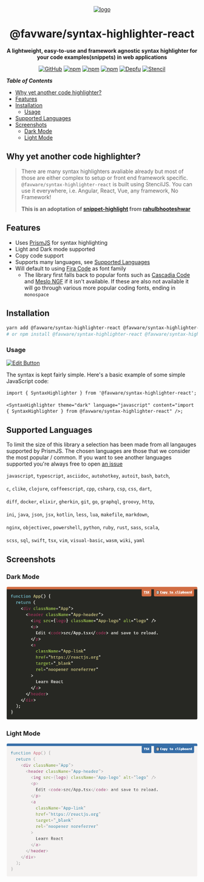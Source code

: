 <div align="center">

<a href="https://favware.tech/syntaxhighlighter"><img style="height: 200px" src="https://cdn.favware.tech/img/syntax-highlighter.png" height="200" alt="logo"/></a>

# @favware/syntax-highlighter-react

**A lightweight, easy-to-use and framework agnostic syntax highlighter for your code examples(snippets) in web applications**

[![GitHub](https://img.shields.io/github/license/favware/syntax-highlighter)](https://github.com/favware/syntax-highlighter/blob/main/LICENSE.md)
[![npm](https://img.shields.io/npm/v/@favware/syntax-highlighter-react?color=crimson&label=@favware/syntax-highlighter-react&logo=npm)](https://www.npmjs.com/package/@favware/syntax-highlighter-react)
[![npm](https://img.shields.io/npm/dt/@favware/syntax-highlighter-react.svg?maxAge=3600&logo=npm)](https://www.npmjs.com/package/@favware/syntax-highlighter-react)
[![npm](https://img.shields.io/bundlephobia/min/@favware/syntax-highlighter-react?label=minified&logo=webpack&maxAge=3600)](https://bundlephobia.com/result?p=@favware/syntax-highlighter-react)
[![Depfu](https://badges.depfu.com/badges/efe23d577642dc26c6636c1630e5cccf/count.svg)](https://depfu.com/github/favware/syntax-highlighter?project_id=21396)
[![Stencil](https://img.shields.io/badge/-Built%20With%20Stencil-16161d.svg?logo=data%3Aimage%2Fsvg%2Bxml%3Bbase64%2CPD94bWwgdmVyc2lvbj0iMS4wIiBlbmNvZGluZz0idXRmLTgiPz4KPCEtLSBHZW5lcmF0b3I6IEFkb2JlIElsbHVzdHJhdG9yIDE5LjIuMSwgU1ZHIEV4cG9ydCBQbHVnLUluIC4gU1ZHIFZlcnNpb246IDYuMDAgQnVpbGQgMCkgIC0tPgo8c3ZnIHZlcnNpb249IjEuMSIgaWQ9IkxheWVyXzEiIHhtbG5zPSJodHRwOi8vd3d3LnczLm9yZy8yMDAwL3N2ZyIgeG1sbnM6eGxpbms9Imh0dHA6Ly93d3cudzMub3JnLzE5OTkveGxpbmsiIHg9IjBweCIgeT0iMHB4IgoJIHZpZXdCb3g9IjAgMCA1MTIgNTEyIiBzdHlsZT0iZW5hYmxlLWJhY2tncm91bmQ6bmV3IDAgMCA1MTIgNTEyOyIgeG1sOnNwYWNlPSJwcmVzZXJ2ZSI%2BCjxzdHlsZSB0eXBlPSJ0ZXh0L2NzcyI%2BCgkuc3Qwe2ZpbGw6I0ZGRkZGRjt9Cjwvc3R5bGU%2BCjxwYXRoIGNsYXNzPSJzdDAiIGQ9Ik00MjQuNywzNzMuOWMwLDM3LjYtNTUuMSw2OC42LTkyLjcsNjguNkgxODAuNGMtMzcuOSwwLTkyLjctMzAuNy05Mi43LTY4LjZ2LTMuNmgzMzYuOVYzNzMuOXoiLz4KPHBhdGggY2xhc3M9InN0MCIgZD0iTTQyNC43LDI5Mi4xSDE4MC40Yy0zNy42LDAtOTIuNy0zMS05Mi43LTY4LjZ2LTMuNkgzMzJjMzcuNiwwLDkyLjcsMzEsOTIuNyw2OC42VjI5Mi4xeiIvPgo8cGF0aCBjbGFzcz0ic3QwIiBkPSJNNDI0LjcsMTQxLjdIODcuN3YtMy42YzAtMzcuNiw1NC44LTY4LjYsOTIuNy02OC42SDMzMmMzNy45LDAsOTIuNywzMC43LDkyLjcsNjguNlYxNDEuN3oiLz4KPC9zdmc%2BCg%3D%3D&colorA=16161d)](https://stenciljs.com)

</div>

**_Table of Contents_**

- [Why yet another code highlighter?](#why-yet-another-code-highlighter)
- [Features](#features)
- [Installation](#installation)
  - [Usage](#usage)
- [Supported Languages](#supported-languages)
- [Screenshots](#screenshots)
  - [Dark Mode](#dark-mode)
  - [Light Mode](#light-mode)

## Why yet another code highlighter?

> There are many syntax highlighters avaliable already but most of those are either complex to setup or front end framework specific. `@favware/syntax-highlighter-react` is built using StencilJS. You can use it everywhere, i.e. Angular, React, Vue, any framework, No Framework!
>
> **This is an adoptation of [snippet-highlight] from [rahulbhooteshwar]**

## Features

- Uses [PrismJS] for syntax highlighting
- Light and Dark mode supported
- Copy code support
- Supports many languages, see [Supported Languages](#supported-languages)
- Will default to using [Fira Code][] as font family
  - The library first falls back to popular fonts such as [Cascadia Code][] and [Meslo NGF][] if it isn't available. If these are also not available it will go through various more popular coding fonts, ending in `monospace`

## Installation

```bash
yarn add @favware/syntax-highlighter-react @favware/syntax-highlighter-react
# or npm install @favware/syntax-highlighter-react @favware/syntax-highlighter-react
```

### Usage

[![Edit Button](https://codesandbox.io/static/img/play-codesandbox.svg)](https://codesandbox.io/s/syntax-highlighter-react-bb90c)

The syntax is kept fairly simple. Here's a basic example of some simple JavaScript code:

```tsx
import { SyntaxHighlighter } from '@favware/syntax-highlighter-react';

<SyntaxHighlighter theme="dark" language="javascript" content="import { SyntaxHighlighter } from @favware/syntax-highlighter-react" />;
```

## Supported Languages

To limit the size of this library a selection has been made from all langauges supported by PrismJS. The chosen languages are those that we consider the most popular / common. If you want to see another languages supported you're always free to open [an issue]

`javascript`, `typescript`, `asciidoc`, `autohotkey`, `autoit`, `bash`, `batch`,  
&nbsp;  
`c`, `clike`, `clojure`, `coffeescript`, `cpp`, `csharp`, `csp`, `css`, `dart`,  
&nbsp;  
`diff`, `docker`, `elixir`, `gherkin`, `git`, `go`, `graphql`, `groovy`, `http`,  
&nbsp;  
`ini`, `java`, `json`, `jsx`, `kotlin`, `less`, `lua`, `makefile`, `markdown`,  
&nbsp;  
`nginx`, `objectivec`, `powershell`, `python`, `ruby`, `rust`, `sass`, `scala`,  
&nbsp;  
`scss`, `sql`, `swift`, `tsx`, `vim`, `visual-basic`, `wasm`, `wiki`, `yaml`

## Screenshots

### Dark Mode

![](https://raw.githubusercontent.com/favware/syntax-highlighter/main/assets/dark_mode.png)

### Light Mode

![](https://raw.githubusercontent.com/favware/syntax-highlighter/main/assets/light_mode.png)

<!-- LINK DUMP -->

[snippet-highlight]: https://github.com/rahulbhooteshwar/snippet-highlight
[rahulbhooteshwar]: https://github.com/rahulbhooteshwar
[prismjs]: https://prismjs.com/
[fira code]: https://github.com/tonsky/FiraCode
[cascadia code]: https://github.com/microsoft/cascadia-code
[meslo ngf]: https://github.com/romkatv/powerlevel10k#meslo-nerd-font-patched-for-powerlevel10k
[an issue]: https://github.com/favware/syntax-highlighter/issues/new
